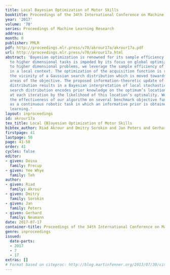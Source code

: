 ```yaml
---
title: Local Bayesian Optimization of Motor Skills
booktitle: Proceedings of the 34th International Conference on Machine Learning
year: '2017'
volume: '70'
series: Proceedings of Machine Learning Research
address: 
month: 0
publisher: PMLR
pdf: http://proceedings.mlr.press/v70/akrour17a/akrour17a.pdf
url: http://proceedings.mlr.press/v70/akrour17a.html
abstract: 'Bayesian optimization is renowned for its sample efficiency but its application
  to higher dimensional tasks is impeded by its focus on global optimization. To scale
  to higher dimensional problems, we leverage the sample efficiency of Bayesian optimization
  in a local context. The optimization of the acquisition function is restricted to
  the vicinity of a Gaussian search distribution which is moved towards high value
  areas of the objective. The proposed information-theoretic update of the search
  distribution results in a Bayesian interpretation of local stochastic search: the
  search distribution encodes prior knowledge on the optimum’s location and is weighted
  at each iteration by the likelihood of this location’s optimality. We demonstrate
  the effectiveness of our algorithm on several benchmark objective functions as well
  as a continuous robotic task in which an informative prior is obtained by imitation
  learning.'
layout: inproceedings
id: akrour17a
tex_title: Local {B}ayesian Optimization of Motor Skills
bibtex_author: Riad Akrour and Dmitry Sorokin and Jan Peters and Gerhard Neumann
firstpage: 41
lastpage: 50
page: 41-50
order: 41
cycles: false
editor:
- given: Doina
  family: Precup
- given: Yee Whye
  family: Teh
author:
- given: Riad
  family: Akrour
- given: Dmitry
  family: Sorokin
- given: Jan
  family: Peters
- given: Gerhard
  family: Neumann
date: 2017-07-17
container-title: Proceedings of the 34th International Conference on Machine Learning
genre: inproceedings
issued:
  date-parts:
  - 2017
  - 7
  - 17
extras: []
# Format based on citeproc: http://blog.martinfenner.org/2013/07/30/citeproc-yaml-for-bibliographies/
---
```

